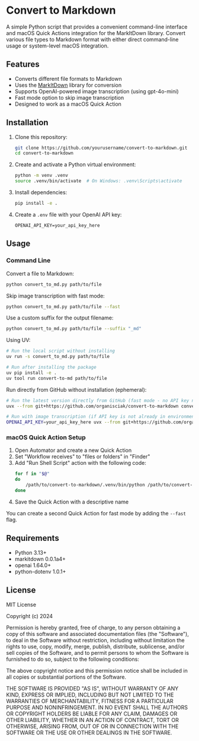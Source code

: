 # Convert to Markdown

A simple Python script that provides a convenient command-line interface and macOS Quick Actions integration for the MarkItDown library. Convert various file types to Markdown format with either direct command-line usage or system-level macOS integration.

## Features

- Converts different file formats to Markdown
- Uses the [MarkItDown](https://github.com/LambdaLabsML/markitdown) library for conversion
- Supports OpenAI-powered image transcription (using gpt-4o-mini)
- Fast mode option to skip image transcription
- Designed to work as a macOS Quick Action

## Installation

1. Clone this repository:
   ```bash
   git clone https://github.com/yourusername/convert-to-markdown.git
   cd convert-to-markdown
   ```

2. Create and activate a Python virtual environment:
   ```bash
   python -m venv .venv
   source .venv/bin/activate  # On Windows: .venv\Scripts\activate
   ```

3. Install dependencies:
   ```bash
   pip install -e .
   ```

4. Create a `.env` file with your OpenAI API key:
   ```
   OPENAI_API_KEY=your_api_key_here
   ```

## Usage

### Command Line

Convert a file to Markdown:
```bash
python convert_to_md.py path/to/file
```

Skip image transcription with fast mode:
```bash
python convert_to_md.py path/to/file --fast
```

Use a custom suffix for the output filename:
```bash
python convert_to_md.py path/to/file --suffix "_md"
```

Using UV:
```bash
# Run the local script without installing
uv run -s convert_to_md.py path/to/file

# Run after installing the package
uv pip install -e .
uv tool run convert-to-md path/to/file
```

Run directly from GitHub without installation (ephemeral):
```bash
# Run the latest version directly from GitHub (fast mode - no API key needed)
uvx --from git+https://github.com/organisciak/convert-to-markdown convert-to-md path/to/file --fast

# Run with image transcription (if API key is not already in environment)
OPENAI_API_KEY=your_api_key_here uvx --from git+https://github.com/organisciak/convert-to-markdown convert-to-md path/to/file
```

### macOS Quick Action Setup

1. Open Automator and create a new Quick Action
2. Set "Workflow receives" to "files or folders" in "Finder"
3. Add "Run Shell Script" action with the following code:
   ```bash
   for f in "$@"
   do
       /path/to/convert-to-markdown/.venv/bin/python /path/to/convert-to-markdown/convert_to_md.py "$f"
   done
   ```
4. Save the Quick Action with a descriptive name

You can create a second Quick Action for fast mode by adding the `--fast` flag.

## Requirements

- Python 3.13+
- markitdown 0.0.1a4+
- openai 1.64.0+
- python-dotenv 1.0.1+

## License

MIT License

Copyright (c) 2024 

Permission is hereby granted, free of charge, to any person obtaining a copy
of this software and associated documentation files (the "Software"), to deal
in the Software without restriction, including without limitation the rights
to use, copy, modify, merge, publish, distribute, sublicense, and/or sell
copies of the Software, and to permit persons to whom the Software is
furnished to do so, subject to the following conditions:

The above copyright notice and this permission notice shall be included in all
copies or substantial portions of the Software.

THE SOFTWARE IS PROVIDED "AS IS", WITHOUT WARRANTY OF ANY KIND, EXPRESS OR
IMPLIED, INCLUDING BUT NOT LIMITED TO THE WARRANTIES OF MERCHANTABILITY,
FITNESS FOR A PARTICULAR PURPOSE AND NONINFRINGEMENT. IN NO EVENT SHALL THE
AUTHORS OR COPYRIGHT HOLDERS BE LIABLE FOR ANY CLAIM, DAMAGES OR OTHER
LIABILITY, WHETHER IN AN ACTION OF CONTRACT, TORT OR OTHERWISE, ARISING FROM,
OUT OF OR IN CONNECTION WITH THE SOFTWARE OR THE USE OR OTHER DEALINGS IN THE
SOFTWARE.